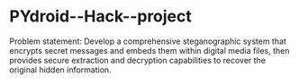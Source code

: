# PYdroid--Hack--project
Problem statement: Develop a comprehensive steganographic system that encrypts secret messages and embeds them within digital media files, then provides secure extraction and decryption capabilities to recover the original hidden information.
